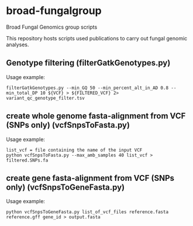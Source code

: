 # broad-fungalgroup
Broad Fungal Genomics group scripts

This repository hosts scripts used publications to carry out fungal genomic analyses.

## Genotype filtering (filterGatkGenotypes.py)
Usage example:
```
filterGatkGenotypes.py --min_GQ 50 --min_percent_alt_in_AD 0.8 --min_total_DP 10 ${VCF} > ${FILTERED_VCF} 2> variant_qc_genotype_filter.tsv
```

## create whole genome fasta-alignment from VCF (SNPs only) (vcfSnpsToFasta.py)
Usage example:
```
list_vcf = file containing the name of the input VCF
python vcfSnpsToFasta.py --max_amb_samples 40 list_vcf > filtered.SNPs.fa
```

## create gene fasta-alignment from VCF (SNPs only) (vcfSnpsToGeneFasta.py)
Usage example:
```
python vcfSnpsToGeneFasta.py list_of_vcf_files reference.fasta reference.gff gene_id > output.fasta
```
